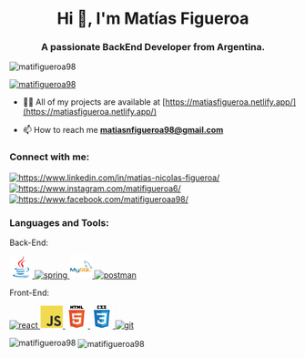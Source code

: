 <h1 align="center">Hi 👋, I'm Matías Figueroa</h1>
<h3 align="center">A passionate BackEnd Developer from Argentina.</h3>

<p align="left"> <img src="https://komarev.com/ghpvc/?username=matifigueroa98&label=Profile%20views&color=0e75b6&style=flat" alt="matifigueroa98" /> </p>

<p align="left"> <a href="https://github.com/ryo-ma/github-profile-trophy"><img src="https://github-profile-trophy.vercel.app/?username=matifigueroa98" alt="matifigueroa98" /></a> </p>

- 👨‍💻 All of my projects are available at [https://matiasfigueroa.netlify.app/](https://matiasfigueroa.netlify.app/)

- 📫 How to reach me **matiasnfigueroa98@gmail.com**

<h3 align="left">Connect with me:</h3>
<p align="left">
<a href="https://linkedin.com/in/https://www.linkedin.com/in/matias-nicolas-figueroa/" target="blank"><img align="center" src="https://raw.githubusercontent.com/rahuldkjain/github-profile-readme-generator/master/src/images/icons/Social/linked-in-alt.svg" alt="https://www.linkedin.com/in/matias-nicolas-figueroa/" height="30" width="40" /></a>
<a href="https://instagram.com/https://www.instagram.com/matifigueroa6/" target="blank"><img align="center" src="https://raw.githubusercontent.com/rahuldkjain/github-profile-readme-generator/master/src/images/icons/Social/instagram.svg" alt="https://www.instagram.com/matifigueroa6/" height="30" width="40" /></a>
  <a href="https://fb.com/https://www.facebook.com/matifigueroaa98/" target="blank"><img align="center" src="https://raw.githubusercontent.com/rahuldkjain/github-profile-readme-generator/master/src/images/icons/Social/facebook.svg" alt="https://www.facebook.com/matifigueroaa98/" height="30" width="40" /></a>
</p>

<h3 align="left">Languages and Tools:</h3>
<p align="left"> 
  <p align="left">Back-End: </p> 
   <a href="https://www.java.com" target="_blank" rel="noreferrer"> <img src="https://raw.githubusercontent.com/devicons/devicon/master/icons/java/java-original.svg" alt="java" width="40" height="40"/> </a>
   <a href="https://spring.io/" target="_blank" rel="noreferrer"> <img src="https://www.vectorlogo.zone/logos/springio/springio-icon.svg" alt="spring" width="40" height="40"/> </a>
    <a href="https://www.mysql.com/" target="_blank" rel="noreferrer"> <img src="https://raw.githubusercontent.com/devicons/devicon/master/icons/mysql/mysql-original-wordmark.svg" alt="mysql" width="40" height="40"/> </a>
     <a href="https://postman.com" target="_blank" rel="noreferrer"> <img src="https://www.vectorlogo.zone/logos/getpostman/getpostman-icon.svg" alt="postman" width="40" height="40"/> </a>
   <p align="left">Front-End: </p> 
   <a href="https://reactjs.org/" target="_blank" rel="noreferrer"> <img src="https://icons8.com/icon/Nlsua06Gvxel/react" alt="react" width="40" height="40"/> </a>
   <a href="https://developer.mozilla.org/en-US/docs/Web/JavaScript" target="_blank" rel="noreferrer"> <img src="https://raw.githubusercontent.com/devicons/devicon/master/icons/javascript/javascript-original.svg" alt="javascript" width="40" height="40"/> </a> 
  <a href="https://www.w3.org/html/" target="_blank" rel="noreferrer"> <img src="https://raw.githubusercontent.com/devicons/devicon/master/icons/html5/html5-original-wordmark.svg" alt="html5" width="40" height="40"/> </a> 
   <a href="https://www.w3schools.com/css/" target="_blank" rel="noreferrer"> <img src="https://raw.githubusercontent.com/devicons/devicon/master/icons/css3/css3-original-wordmark.svg" alt="css3" width="40" height="40"/> </a>  
   <a href="https://git-scm.com/" target="_blank" rel="noreferrer"> <img src="https://www.vectorlogo.zone/logos/git-scm/git-scm-icon.svg" alt="git" width="40" height="40"/> </a> 
 </p>

<p><img align="left" src="https://github-readme-stats.vercel.app/api/top-langs?username=matifigueroa98&show_icons=true&locale=en&layout=compact" alt="matifigueroa98" /></p>

<p>&nbsp;<img align="center" src="https://github-readme-stats.vercel.app/api?username=matifigueroa98&show_icons=true&locale=en" alt="matifigueroa98" /></p>

